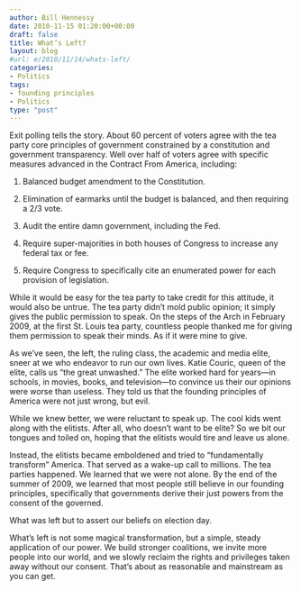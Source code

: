 ```yaml
---
author: Bill Hennessy
date: 2010-11-15 01:20:00+00:00
draft: false
title: What’s Left?
layout: blog
#url: e/2010/11/14/whats-left/
categories:
- Politics
tags:
- founding principles
- Politics
type: "post"
---
```


Exit polling tells the story. About 60 percent of voters agree with the tea party core principles of government constrained by a constitution and government transparency. Well over half of voters agree with specific measures advanced in the Contract From America, including:

 

1. Balanced budget amendment to the Constitution.

 

2. Elimination of earmarks until the budget is balanced, and then requiring a 2/3 vote.

 

3. Audit the entire damn government, including the Fed.

 

4. Require super-majorities in both houses of Congress to increase any federal tax or fee.

 

5. Require Congress to specifically cite an enumerated power for each provision of legislation.

 

While it would be easy for the tea party to take credit for this attitude, it would also be untrue. The tea party didn’t mold public opinion; it simply gives the public permission to speak. On the steps of the Arch in February 2009, at the first St. Louis tea party, countless people thanked me for giving them permission to speak their minds. As if it were mine to give.

 

As we’ve seen, the left, the ruling class, the academic and media elite, sneer at we who endeavor to run our own lives. Katie Couric, queen of the elite, calls us “the great unwashed.” The elite worked hard for years—in schools, in movies, books, and television—to convince us their our opinions were worse than useless. They told us that the founding principles of America were not just wrong, but evil.

 

While we knew better, we were reluctant to speak up. The cool kids went along with the elitists. After all, who doesn’t want to be elite? So we bit our tongues and toiled on, hoping that the elitists would tire and leave us alone. 

 

Instead, the elitists became emboldened and tried to “fundamentally transform” America. That served as a wake-up call to millions. The tea parties happened. We learned that we were not alone. By the end of the summer of 2009, we learned that most people still believe in our founding principles, specifically that governments derive their just powers from the consent of the governed. 

 

What was left but to assert our beliefs on election day. 

 

What’s left is not some magical transformation, but a simple, steady application of our power. We build stronger coalitions, we invite more people into our world, and we slowly reclaim the rights and privileges taken away without our consent. That’s about as reasonable and mainstream as you can get.
